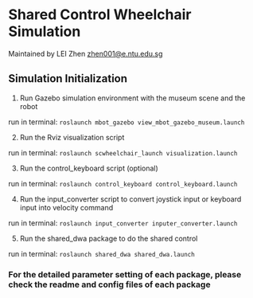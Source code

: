 # Shared Control Wheelchair Simulation

Maintained by LEI Zhen <zhen001@e.ntu.edu.sg>

## Simulation Initialization

1. Run Gazebo simulation environment with the museum scene and the robot

run in terminal: `roslaunch mbot_gazebo view_mbot_gazebo_museum.launch`

2. Run the Rviz visualization script

run in terminal: `roslaunch scwheelchair_launch visualization.launch`

3. Run the control_keyboard script (optional)

run in terminal: `roslaunch control_keyboard control_keyboard.launch`

4. Run the input_converter script to convert joystick input or keyboard input into velocity command

run in terminal: `roslaunch input_converter inputer_converter.launch`

5. Run the shared_dwa package to do the shared control

run in terminal: `roslaunch shared_dwa shared_dwa.launch`

### For the detailed parameter setting of each package, please check the readme and config files of each package
